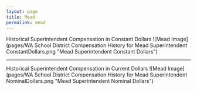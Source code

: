 ```yaml
---
layout: page
title: Mead
permalink: mead
---
```



Historical Superintendent Compensation in Constant Dollars
![Mead Image](pages/WA School District Compensation History for Mead Superintendent ConstantDollars.png "Mead Superintendent Constant Dollars")

___

Historical Superintendent Compensation in Current Dollars
![Mead Image](pages/WA School District Compensation History for Mead Superintendent NominalDollars.png "Mead Superintendent Nominal Dollars")